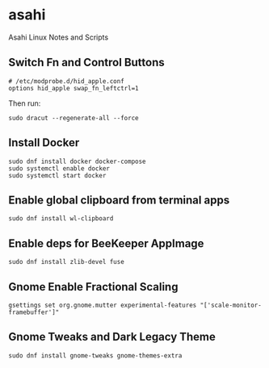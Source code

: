 # asahi
Asahi Linux Notes and Scripts

## Switch Fn and Control Buttons
```
# /etc/modprobe.d/hid_apple.conf
options hid_apple swap_fn_leftctrl=1
```
Then run:
```
sudo dracut --regenerate-all --force
```

## Install Docker
```
sudo dnf install docker docker-compose
sudo systemctl enable docker
sudo systemctl start docker
```

## Enable global clipboard from terminal apps
```
sudo dnf install wl-clipboard
```

## Enable deps for BeeKeeper AppImage
```
sudo dnf install zlib-devel fuse
```

## Gnome Enable Fractional Scaling
```
gsettings set org.gnome.mutter experimental-features "['scale-monitor-framebuffer']"
```

## Gnome Tweaks and Dark Legacy Theme
```
sudo dnf install gnome-tweaks gnome-themes-extra
```
